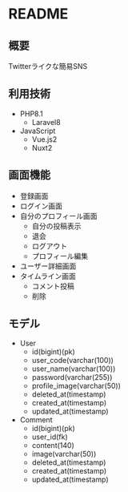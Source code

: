 # README

## 概要
Twitterライクな簡易SNS

## 利用技術
- PHP8.1
    - Laravel8
- JavaScript
    - Vue.js2
    - Nuxt2

## 画面機能
- 登録画面
- ログイン画面
- 自分のプロフィール画面
    - 自分の投稿表示
    - 退会
    - ログアウト
    - プロフィール編集
- ユーザー詳細画面
- タイムライン画面
    - コメント投稿
    - 削除

## モデル
- User
    - id(bigint)(pk)
    - user_code(varchar(100))
    - user_name(varchar(100))
    - password(varchar(255))
    - profile_image(varchar(50))
    - deleted_at(timestamp)
    - created_at(timestamp)
    - updated_at(timestamp)
- Comment
    - id(bigint)(pk)
    - user_id(fk)
    - content(140)
    - image(varchar(50))
    - deleted_at(timestamp)
    - created_at(timestamp)
    - updated_at(timestamp)
